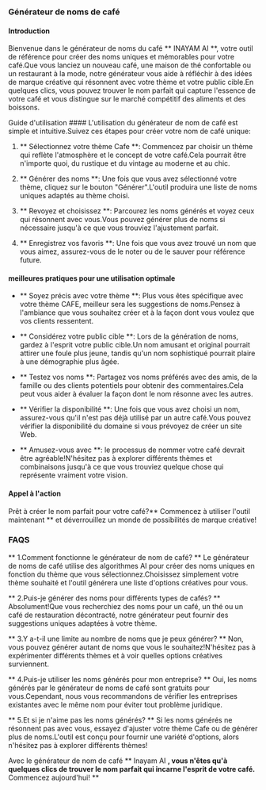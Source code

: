 ### Générateur de noms de café

#### Introduction
Bienvenue dans le générateur de noms du café ** INAYAM AI **, votre outil de référence pour créer des noms uniques et mémorables pour votre café.Que vous lanciez un nouveau café, une maison de thé confortable ou un restaurant à la mode, notre générateur vous aide à réfléchir à des idées de marque créative qui résonnent avec votre thème et votre public cible.En quelques clics, vous pouvez trouver le nom parfait qui capture l'essence de votre café et vous distingue sur le marché compétitif des aliments et des boissons.

Guide d'utilisation ####
L'utilisation du générateur de nom de café est simple et intuitive.Suivez ces étapes pour créer votre nom de café unique:

1. ** Sélectionnez votre thème Cafe **: Commencez par choisir un thème qui reflète l'atmosphère et le concept de votre café.Cela pourrait être n'importe quoi, du rustique et du vintage au moderne et au chic.

2. ** Générer des noms **: Une fois que vous avez sélectionné votre thème, cliquez sur le bouton "Générer".L'outil produira une liste de noms uniques adaptés au thème choisi.

3. ** Revoyez et choisissez **: Parcourez les noms générés et voyez ceux qui résonnent avec vous.Vous pouvez générer plus de noms si nécessaire jusqu'à ce que vous trouviez l'ajustement parfait.

4. ** Enregistrez vos favoris **: Une fois que vous avez trouvé un nom que vous aimez, assurez-vous de le noter ou de le sauver pour référence future.

#### meilleures pratiques pour une utilisation optimale
- ** Soyez précis avec votre thème **: Plus vous êtes spécifique avec votre thème CAFE, meilleur sera les suggestions de noms.Pensez à l'ambiance que vous souhaitez créer et à la façon dont vous voulez que vos clients ressentent.

- ** Considérez votre public cible **: Lors de la génération de noms, gardez à l'esprit votre public cible.Un nom amusant et original pourrait attirer une foule plus jeune, tandis qu'un nom sophistiqué pourrait plaire à une démographie plus âgée.

- ** Testez vos noms **: Partagez vos noms préférés avec des amis, de la famille ou des clients potentiels pour obtenir des commentaires.Cela peut vous aider à évaluer la façon dont le nom résonne avec les autres.

- ** Vérifier la disponibilité **: Une fois que vous avez choisi un nom, assurez-vous qu'il n'est pas déjà utilisé par un autre café.Vous pouvez vérifier la disponibilité du domaine si vous prévoyez de créer un site Web.

- ** Amusez-vous avec **: le processus de nommer votre café devrait être agréable!N'hésitez pas à explorer différents thèmes et combinaisons jusqu'à ce que vous trouviez quelque chose qui représente vraiment votre vision.

#### Appel à l'action
Prêt à créer le nom parfait pour votre café?** Commencez à utiliser l'outil maintenant ** et déverrouillez un monde de possibilités de marque créative!

### FAQS

** 1.Comment fonctionne le générateur de nom de café? **
Le générateur de noms de café utilise des algorithmes AI pour créer des noms uniques en fonction du thème que vous sélectionnez.Choisissez simplement votre thème souhaité et l'outil générera une liste d'options créatives pour vous.

** 2.Puis-je générer des noms pour différents types de cafés? **
Absolument!Que vous recherchiez des noms pour un café, un thé ou un café de restauration décontracté, notre générateur peut fournir des suggestions uniques adaptées à votre thème.

** 3.Y a-t-il une limite au nombre de noms que je peux générer? **
Non, vous pouvez générer autant de noms que vous le souhaitez!N'hésitez pas à expérimenter différents thèmes et à voir quelles options créatives surviennent.

** 4.Puis-je utiliser les noms générés pour mon entreprise? **
Oui, les noms générés par le générateur de noms de café sont gratuits pour vous.Cependant, nous vous recommandons de vérifier les entreprises existantes avec le même nom pour éviter tout problème juridique.

** 5.Et si je n'aime pas les noms générés? **
Si les noms générés ne résonnent pas avec vous, essayez d'ajuster votre thème Cafe ou de générer plus de noms.L'outil est conçu pour fournir une variété d'options, alors n'hésitez pas à explorer différents thèmes!

Avec le générateur de nom de café ** Inayam AI **, vous n'êtes qu'à quelques clics de trouver le nom parfait qui incarne l'esprit de votre café.** Commencez aujourd'hui! **